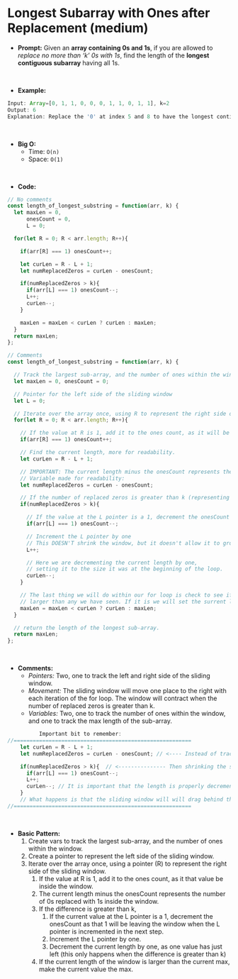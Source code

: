 # Longest Subarray with Ones after Replacement (medium)

- **Prompt:** Given an **array containing 0s and 1s**, if you are allowed to *replace no more than ‘k’ 0s with 1s*, find the length of the **longest contiguous subarray** having all 1s.

<br>

- **Example:**

```js
Input: Array=[0, 1, 1, 0, 0, 0, 1, 1, 0, 1, 1], k=2
Output: 6
Explanation: Replace the '0' at index 5 and 8 to have the longest contiguous subarray of 1s having length 6.
```

<br>

- **Big O:**
  - Time: `O(n)`
  - Space: `O(1)`

<br>

- **Code:**

```js
// No comments
const length_of_longest_substring = function(arr, k) {
  let maxLen = 0, 
      onesCount = 0, 
      L = 0;

  for(let R = 0; R < arr.length; R++){

    if(arr[R] === 1) onesCount++;

    let curLen = R - L + 1;
    let numReplacedZeros = curLen - onesCount;

    if(numReplacedZeros > k){
      if(arr[L] === 1) onesCount--;
      L++;
      curLen--;
    }

    maxLen = maxLen < curLen ? curLen : maxLen;
  }
  return maxLen;
};

// Comments
const length_of_longest_substring = function(arr, k) {

  // Track the largest sub-array, and the number of ones within the window
  let maxLen = 0, onesCount = 0;

  // Pointer for the left side of the sliding window
  let L = 0;

  // Iterate over the array once, using R to represent the right side of the sliding window.
  for(let R = 0; R < arr.length; R++){

    // If the value at R is 1, add it to the ones count, as it will be entering the window.
    if(arr[R] === 1) onesCount++;

    // Find the current length, more for readability.
    let curLen = R - L + 1;

    // IMPORTANT: The current length minus the onesCount represents the number of 0's replaced with ones.
    // Variable made for readability:
    let numReplacedZeros = curLen - onesCount;

    // If the number of replaced zeros is greater than k (representing the number of zeros we are allowed to skip).
    if(numReplacedZeros > k){

      // If the value at the L pointer is a 1, decrement the onesCount as that one will be leaving the window.
      if(arr[L] === 1) onesCount--;

      // Increment the L pointer by one
      // This DOESN'T shrink the window, but it doesn't allow it to grow!
      L++;

      // Here we are decrementing the current length by one, 
      // setting it to the size it was at the beginning of the loop.
      curLen--;
    }

    // The last thing we will do within our for loop is check to see if the length of the sub-array is 
    // larger than any we have seen. If it is we will set the surrent length to be the largest.
    maxLen = maxLen < curLen ? curLen : maxLen;
  }

  // return the length of the longest sub-array.
  return maxLen;
};
```

<br>

- **Comments:**
  - *Pointers:* Two, one to track the left and right side of the sliding window.
  - *Movement:* The sliding window will move one place to the right with each iteration of the for loop. The window will contract when the number of replaced zeros is greater than k.
  - *Variables:* Two, one to track the number of ones within the window, and one to track the max length of the sub-array.

```js
          Important bit to remember:
//========================================================
    let curLen = R - L + 1;
    let numReplacedZeros = curLen - onesCount; // <---- Instead of tracking the replacements (zeros in this case), you track the correct values (ones), then you find the count of the incorrect values in the sub-array by *subtracting* the correct values from the sub-arrays length

    if(numReplacedZeros > k){  // <--------------- Then shrinking the sub-arrays length if the conditions are exceeded
      if(arr[L] === 1) onesCount--;
      L++;
      curLen--; // It is important that the length is properly decremented after the left pointer is moved forward.
    }
    // What happens is that the sliding window will will drag behind the R pointer, only ever increasing when a larger correct sub-string is found.
//========================================================
```

<br>

- **Basic Pattern:**
  1. Create vars to track the largest sub-array, and the number of ones within the window.
  2. Create a pointer to represent the left side of the sliding window.
  3. Iterate over the array once, using a pointer (R) to represent the right side of the sliding window.
     1. If the value at R is 1, add it to the ones count, as it that value be inside the window.
     2. The current length minus the onesCount represents the number of 0s replaced with 1s inside the window.
     3. If the difference is greater than k,
        1. If the current value at the L pointer is a 1, decrement the onesCount as that 1 will be leaving the window when the L pointer is incremented in the next step.
        2. Increment the L pointer by one.
        3. Decrement the current length by one, as one value has just left (this only happens when the difference is greater than k)
     4. If the current length of the window is larger than the current max, make the current value the max.


